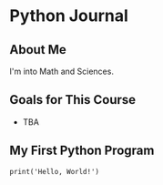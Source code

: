 # Python Journal

## About Me
I'm into Math and Sciences.

## Goals for This Course
- TBA


## My First Python Program
```
print('Hello, World!')
```
